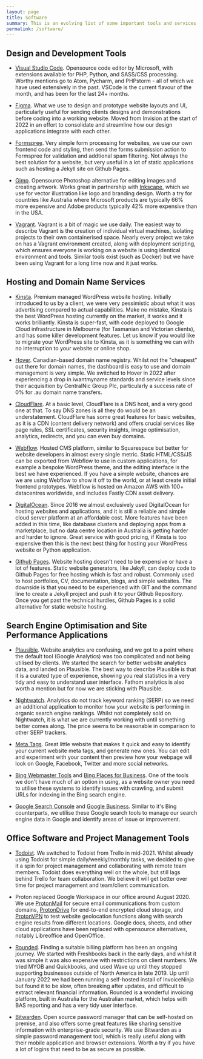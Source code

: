 ```yaml
---
layout: page
title: Software
summary: This is an evolving list of some important tools and services we utilise regularly to create stunning website designs. It will be updated regularly as we find better applications or add new applications to our web design workflow.
permalink: /software/
---
```


## Design and Development Tools

- [Visual Studio Code](https://code.visualstudio.com/). Opensource code editor by Microsoft, with extensions available for PHP, Python, and SASS/CSS processing. Worthy mentions go to Atom, Pycharm, and PHPstorm - all of which we have used extensively in the past. VSCode is the current flavour of the month, and has been for the last 24+ months.

- [Figma](https://www.figma.com/). What we use to design and prototype website layouts and UI, particularly useful for sending clients designs and demonstrations before coding into a working website. Moved from Invision at the start of 2022 in an effort to consolidate and streamline how our design applications integrate with each other.

- [Formspree](https://formspree.io/). Very simple form processing for websites, we use our own frontend code and styling, then send the forms submission action to Formspree for validation and addtional spam filtering. Not always the best solution for a website, but very useful in a lot of static applications such as hosting a Jekyll site on Github Pages.

- [Gimp](https://www.gimp.org/). Opensource Photoshop alternative for editing images and creating artwork. Works great in partnership with [Inkscape](https://inkscape.org/), which we use for vector illustration like logo and branding design. Worth a try for countries like Australia where Microsoft products are typically 66% more expensive and Adobe products typically 42% more expensive than in the USA.

- [Vagrant](https://www.vagrantup.com/). Vagrant is a bit of magic we use daily. The easiest way to describe Vagrant is the creation of individual virtual machines, isolating projects to their own containerised space. Nearly every project we take on has a Vagrant environment created, along with deployment scripting, which ensures everyone is working on a website is using identical environment and tools. Similar tools exist (such as Docker) but we have been using Vagrant for a long time now and it just works.

## Hosting and Domain Name Services

- [Kinsta](https://kinsta.com/signup/?plan=visits-starter&interval=year&kaid=DOXBTNWOLNAX). Premium managed WordPress website hosting. Initially introduced to us by a client, we were very pessimistic about what it was advertising compared to actual capabilities. Make no mistake, Kinsta is the best WordPress hosting currently on the market, it works and it works brilliantly. Kinsta is super-fast, with code deployed to Google Cloud infrastructure in Melbourne (for Tasmanian and Victorian clients), and has some killer development features. Let us know if you would like to migrate your WordPress site to Kinsta, as it is something we can with no interruption to your website or online shop.

- [Hover](https://www.hover.com/). Canadian-based domain name registry. Whilst not the "cheapest" out there for domain names, the dashboard is easy to use and domain management is very simple. We switched to Hover in 2022 after experiencing a drop in iwantmyname standards and service levels since their acquisition by CentralNic Group Plc, particularly a success rate of 0% for .au domain name transfers.

- [CloudFlare](https://www.cloudflare.com/). At a basic level, CloudFlare is a DNS host, and a very good one at that. To say DNS zones is all they do would be an understatement. CloudFlare has some great features for basic websites, as it is a CDN (content delivery network) and offers crucial services like page rules, SSL certificates, security insights, image optimisation, analytics, redirects, and you can even buy domains.

- [Webflow](https://webflow.grsm.io/2789083). Hosted CMS platform, similar to Squarespace but better for website developers in almost every single metric. Static HTML/CSS/JS can be exported from Webflow to use in custom applications, for example a bespoke WordPress theme, and the editing interface is the best we have experienced. If you have a simple website, chances are we are using Webflow to show it off to the world, or at least create initial frontend prototypes. Webflow is hosted on Amazon AWS with 100+ datacentres worldwide, and includes Fastly CDN asset delivery.

- [DigitalOcean](https://m.do.co/c/320fe8dd7160). Since 2016 we almost exclusively used DigitalOcean for hosting websites and applications, and it is still a reliable and simple cloud server platform at an affordable cost. More features have been added in this time, like database clusters and deploying apps from a marketplace, but no data centre location in Australia is getting harder and harder to ignore. Great service with good pricing, if Kinsta is too expensive then this is the next best thing for hosting your WordPress website or Python application.

- [Github Pages](https://pages.github.com/). Website hosting doesn't need to be expensive or have a lot of features. Static website generators, like Jekyll, can deploy code to Github Pages for free hosting which is fast and robust. Commonly used to host portfolios, CV, documentation, blogs, and simple websites. The downside is that you need to be experienced with GIT and the command line to create a Jekyll project and push it to your Github Repository. Once you get past the technical hurdles, Github Pages is a solid alternative for static website hosting.

## Search Engine Optimisation and Site Performance Applications

- [Plausible](https://plausible.io/). Website analytics are confusing, and we got to a point where the default tool (Google Analytics) was too complicated and not being utilised by clients. We started the search for better website analytics data, and landed on Plausible. The best way to describe Plausible is that it is a curated type of experience, showing you real statistics in a very tidy and easy to understand user interface. Fathom analytics is also worth a mention but for now we are sticking with Plausible.

- [Nightwatch](https://nightwatch.io/). Analytics do not track keyword ranking (SERP) so we need an additional application to monitor how your website is performing in organic search engine rankings. Whilst not completely sold on Nightwatch, it is what we are currently working with until something better comes along. The price seems to be reasonable in comparison to other SERP trackers.

- [Meta Tags](https://metatags.io/). Great little website that makes it quick and easy to identify your current website meta tags, and generate new ones. You can edit and experiment with your content then preview how your webpage will look on Google, Facebook, Twitter and more social networks.

- [Bing Webmaster Tools](https://www.bing.com/webmasters/tools/) and [Bing Places for Business](https://www.bingplaces.com/). One of the tools we don't have much of an option in using, as a website owner you need to utilise these systems to identify issues with crawling, and submit URLs for indexing in the Bing search engine.

- [Google Search Console](https://search.google.com/search-console) and [Google Business](https://business.google.com/). Similar to it's Bing counterparts, we utilise these Google search tools to manage our search engine data in Google and identify areas of issue or improvement.

## Office Software and Project Management Tools

- [Todoist](https://todoist.com/). We switched to Todoist from Trello in mid-2021. Whilst already using Todoist for simple daily/weekly/monthly tasks, we decided to give it a spin for project management and collaborating with remote team members. Todoist does everything well on the whole, but still lags behind Trello for team collaboration. We believe it will get better over time for project management and team/client communication.

- Proton replaced Google Workspace in our office around August 2020. We use [ProtonMail](https://protonmail.com/) for secure email communications from custom domains, [ProtonDrive](https://drive.protonmail.com/) for end-to-end encrypted cloud storage, and [ProtonVPN](https://protonvpn.com/) to test website geolocation functions along with search engine results from different locations. Google docs, sheets, and other cloud applications have been replaced with opensource alternatives, notably Libreoffice and OpenOffice.

- [Rounded](https://rounded.com.au/). Finding a suitable billing platform has been an ongoing journey. We started with Freshbooks back in the early days, and whilst it was simple it was also expensive with restrictions on client numbers. We tried MYOB and Quickbooks, and used Wave up until they stopped supporting businesses outside of North America in late 2019. Up until January 2022 we had been running a self-hosted install of InvoiceNinja but found it to be slow, often breaking after updates, and difficult to extract relevant financial information. Rounded is a wonderful invoicing platform, built in Australia for the Australian market, which helps with BAS reporting and has a very tidy user interface.

- [Bitwarden](https://bitwarden.com/). Open source password manager that can be self-hosted on premise, and also offers some great features like sharing sensitive information with enterprise-grade security. We use Bitwarden as a simple password management tool, which is really useful along with their mobile application and browser extensions. Worth a try if you have a lot of logins that need to be as secure as possible.